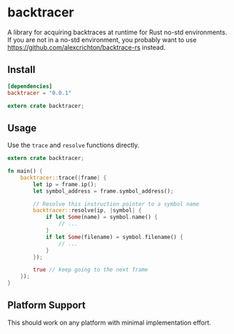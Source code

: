 # backtracer

A library for acquiring backtraces at runtime for Rust no-std environments.
If you are not in a no-std environment, you probably want to use 
https://github.com/alexcrichton/backtrace-rs instead.

## Install

```toml
[dependencies]
backtracer = "0.0.1"
```

```rust
extern crate backtracer;
```

## Usage

Use the `trace` and `resolve` functions directly.

```rust
extern crate backtracer;

fn main() {
    backtracer::trace(|frame| {
        let ip = frame.ip();
        let symbol_address = frame.symbol_address();

        // Resolve this instruction pointer to a symbol name
        backtracer::resolve(ip, |symbol| {
            if let Some(name) = symbol.name() {
                // ...
            }
            if let Some(filename) = symbol.filename() {
                // ...
            }
        });

        true // keep going to the next frame
    });
}
```

## Platform Support

This should work on any platform with minimal implementation effort.